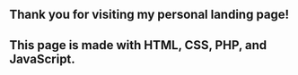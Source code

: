 ## Thank you for visiting my personal landing page!

## This page is made with HTML, CSS, PHP, and JavaScript.
